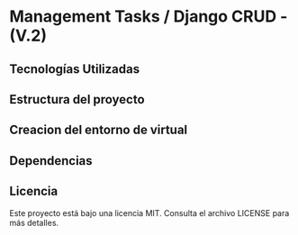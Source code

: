 # Management Tasks / Django CRUD - (V.2)

## Tecnologías Utilizadas

## Estructura del proyecto

## Creacion del entorno de virtual

## Dependencias

## Licencia
Este proyecto está bajo una licencia MIT. Consulta el archivo LICENSE para más detalles.
